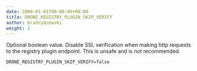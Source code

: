 ```yaml
---
date: 2000-01-01T00:00:00+00:00
title: DRONE_REGISTRY_PLUGIN_SKIP_VERIFY
author: bradrydzewski
weight: 1
---
```


Optional boolean value. Disable SSL verification when making http requests to the registry plugin endpoint. This is unsafe and is not recommended.

```
DRONE_REGISTRY_PLUGIN_SKIP_VERIFY=false
```